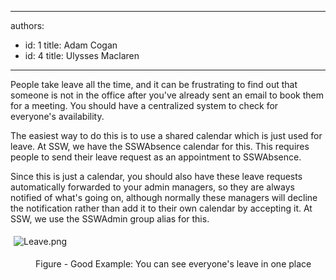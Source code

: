 

---
authors:
  - id: 1
    title: Adam Cogan
  - id: 4
    title: Ulysses Maclaren
---




<span class='intro'> <p>​People take leave all the time, and it can be frustrating to find out that someone is not in the office after you've already sent an email to book them for a meeting. 
You should have a centralized system to check for everyone's availability. 
</p> </span>

<p>The easiest way to do this is to use a shared calendar which is just used for leave. At SSW, we have the SSWAbsence calendar for this. This requires people to send their leave request as an appointment to SSWAbsence.​ </p><p>Since this is just a calendar, yo​u should also have these leave requests automatically forwarded to your admin managers, so they are always notified of what's going on, although normally these managers will decline the notification rather than add it to their own calendar by accepting it. At SSW, we use the SSWAdmin group alias for this.</p><dl class="ssw15-rteElement-ImageArea">​<img src="/PublishingImages/Leave.png" alt="Leave.png" style="margin&#58;5px;" />​​​</dl><dd class="ssw15-rteElement-FigureGood">Figure - Good Example&#58;​&#160;​You can see everyone's leave in one place​</dd>


